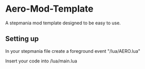 # Aero-Mod-Template
A stepmania mod template designed to be easy to use.

## Setting up
In your stepmania file create a foreground event "/lua/AERO.lua"

Insert your code into /lua/main.lua
